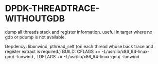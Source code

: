 # DPDK-THREADTRACE-WITHOUTGDB
dump all threads stack and register information. useful in target where no gdb or pdump is not available.

Depdency: libunwind, pthread_self (on each thread whose back trace and register extract is required.)
BUILD: CFLAGS += -L/usr/lib/x86_64-linux-gnu/ -lunwind , LDFLAGS += -L/usr/lib/x86_64-linux-gnu/ -lunwind 
